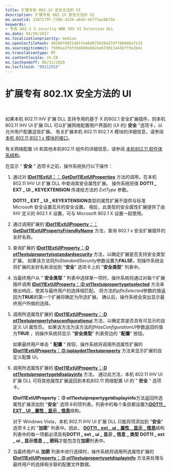```yaml
---
title: 扩展专有 802.1X 安全方法的 UI
description: 扩展专有 802.1X 安全方法的 UI
ms.assetid: 3307179f-f30b-4234-a64d-4e771ac8673e
keywords:
- 专有 802.1 X security WDK IHV UI Extension DLL
ms.date: 04/20/2017
ms.localizationpriority: medium
ms.openlocfilehash: 482b6f6921d61fe48d875819e57df768008a7133
ms.sourcegitcommit: f500ea2fbfd3e849eb82ee67d011443bff3e2b4c
ms.translationtype: MT
ms.contentlocale: zh-CN
ms.lasthandoff: 08/31/2020
ms.locfileid: "89212915"
---
```

# <a name="extending-the-ui-for-proprietary-8021x-security-methods"></a>扩展专有 802.1X 安全方法的 UI




 

如果本机 802.11 IHV 扩展 DLL 支持专用的基于 X 的802.1 安全扩展插件，则本机 802.11 IHV UI 扩展 DLL 可以扩展网络配置用户界面的 (UI 的) **安全** "选项卡，以允许用户配置这些扩展。 有关扩展本机 802.11 802.1 X 模块的详细信息，请参阅 [本机 802.11 802.1 x 模块的接口](interface-to-the-native-802-11-802-1x-module.md)。

有关网络配置 UI 和其他本机802.11 组件的详细信息，请参阅 [本机802.11 软件体系结构](/previous-versions/windows/hardware/wireless/native-802-11-software-architecture)。

在显示 " **安全** " 选项卡之前，操作系统执行以下操作：

1.  通过对 [**IDot11ExtUI：： GetDot11ExtUIProperties**](/previous-versions/windows/hardware/wireless/ff553776(v=vs.85)) 方法的调用，在本机 802.11 IHV UI 扩展 DLL 中查询其安全属性扩展。 操作系统将值 **DOT11 \_ EXT \_ UI \_ KEYEXTENSION** 传递给方法的 *ExtType* 参数。

    **DOT11 \_ EXT \_ UI \_ KEYEXTENSION**类型的属性扩展不提供与标准 Microsoft 安全设置互斥的安全设置。 相反，此类型的安全属性扩展提供了由 IHV 定义的 802.1 X 设置，可与 Microsoft 802.1 X 设置一起使用。

2.  通过调用扩展的 [**IDot11ExtUIProperty：： GetDot11ExtUIPropertyFriendlyName**](/previous-versions/windows/hardware/wireless/ff553768(v=vs.85)) 方法，查询 802.1 x 安全扩展插件的友好名称。

3.  查询扩展的 [**IDot11ExtUIProperty：:D ot11extuipropertyisstandardsecurity**](/previous-versions/windows/hardware/wireless/ff553760(v=vs.85)) 方法，以确定扩展是否支持安全类型扩展。 如果该方法将*fIsStandardSecurity*参数设置为**FALSE**，则操作系统会将扩展的友好名称添加到 "**安全**" 选项卡上的 "**安全类型**" 列表中。

4.  当最终用户从 " **安全类型** " 列表中选择某一项时，操作系统将通过对每个扩展插件调用 [**IDot11ExtUIProperty：:D ot11extuipropertygetselected**](/previous-versions/windows/hardware/wireless/ff553753(v=vs.85)) 方法来做出响应，使其与最终用户的选择相匹配。 将方法的*pfIsSelected*参数的值返回为**TRUE**的第一个扩展将确定为所选扩展。 确认后，操作系统会突出显示最终用户所做的选择。

5.  调用所选属性扩展的 [**IDot11ExtUIProperty：:D ot11extuipropertyhasconfigurationui**](/previous-versions/windows/hardware/wireless/ff553756(v=vs.85)) 方法，以确定其是否具有可显示的自定义 UI 属性页。 如果该方法为该方法的*fHasConfigurationUI*参数返回的值为**TRUE** ，则操作系统将显示 "**安全类型**" 列表旁边的 "**配置**" 按钮。

    如果最终用户单击 " **配置** " 按钮，操作系统将调用所选属性扩展的 [**IDot11ExtUIProperty：:D isplaydot11extuiproperty**](/previous-versions/windows/hardware/wireless/ff553749(v=vs.85)) 方法来显示扩展的自定义配置 UI。

6.  调用所选属性扩展的 [**IDot11ExtUIProperty：:D ot11extuipropertygetdisplayinfo**](/previous-versions/windows/hardware/wireless/ff553752(v=vs.85)) 方法。 通过此方法，本机 802.11 IHV UI 扩展 DLL 可将其他属性扩展返回到本机802.11 网络配置 UI 的 " **安全** " 选项卡。

    **IDot11ExtUIProperty：:D ot11extuipropertygetdisplayinfo**方法返回所选属性扩展添加到 "**安全**" 选项卡的项列表。列表中的每个条目都设置为[**DOT11 \_ EXT \_ UI \_ 属性 \_ 显示 \_ 信息**](/previous-versions/windows/hardware/drivers/ff548637(v=vs.85))结构。

    对于 Windows Vista，本机 802.11 IHV UI 扩展 DLL 只能将项添加到 "**安全**" 选项卡上的 "**加密**" 列表中。因此， [**DOT11 \_ ext \_ ui \_ 属性 \_ 显示 \_ 信息**](/previous-versions/windows/hardware/drivers/ff548637(v=vs.85))结构列表中的每一项都必须具有**DOT11 \_ ext \_ ui \_ 显示 \_ 信息 \_ 类型** **DOT11 \_ ext \_ ui \_ 显示信息 \_ \_ 密码**才能包含在**加密**列表中。

7.  当最终用户从 **加密** 列表中进行选择时，操作系统将调用所选属性扩展的 [**IDot11ExtUIProperty：:D ot11extuipropertysetdisplayinfo**](/previous-versions/windows/hardware/wireless/ff553763(v=vs.85)) 方法来处理与最终用户的选择相关联的配置文件数据。

 

 